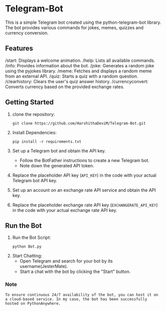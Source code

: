 # Telegram-Bot
This is a simple Telegram bot created using the python-telegram-bot library. The bot provides various commands for jokes, memes, quizzes and currency conversion.


 ## Features
/start: Displays a welcome animation.
/help: Lists all available commands.
/info: Provides information about the bot.
/joke: Generates a random joke using the pyjokes library.
/meme: Fetches and displays a random meme from an external API.
/quiz: Starts a quiz with a random question.
/clearhistory: Clears the user's quiz answer history.
/currencyconvert: Converts currency based on the provided exchange rates.

## Getting Started
1. clone the repository:
   ```
   git clone https://github.com/HarshithaDeviM/Telegram-Bot.git
   ```
2. Install Dependencies:
   ```
   pip install -r requirements.txt
   ```

3. Set up a Telegram bot and obtain the API key.
   - Follow the BotFather instructions to create a new Telegram bot.
   - Note down the generated API token.
4. Replace the placeholder API key (`API_KEY`) in the code with your actual Telegram bot API key.
5. Set up an account on an exchange rate API service and obtain the API key.
6. Replace the placeholder exchange rate API key (`EXCHANGERATE_API_KEY`) in the code with your actual exchange rate API key.

## Run the Bot
1. Run the Bot Script:
   ```
   python Bot.py
   ```
2. Start Chatting:
   - Open Telegram and search for your bot by its username(JesterMate).
   - Start a chat with the bot by clicking the "Start" button.

### Note
```
To ensure continuous 24/7 availability of the bot, you can host it on a cloud-based service. In my case, the bot has been successfully hosted on PythonAnywhere.
``` 
